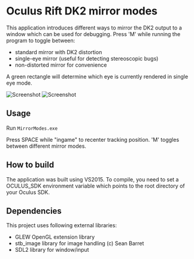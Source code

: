 Oculus Rift DK2 mirror modes
================

This application introduces different ways to mirror the DK2 output to a window which can be used for debugging. Press 'M' while running the program to toggle between:
- standard mirror with DK2 distortion
- single-eye mirror (useful for detecting stereoscopic bugs)
- non-distorted mirror for convenience

A green rectangle will determine which eye is currently rendered in single eye mode.

![Screenshot](http://kondrak.info/images/vr_mirror1.png?raw=true)
![Screenshot](http://kondrak.info/images/vr_mirror2.png?raw=true)

Usage
-----
Run <code>MirrorModes.exe</code>

Press SPACE while "ingame" to recenter tracking position. 'M' toggles between different mirror modes.

How to build
-------
The application was built using VS2015. To compile, you need to set a OCULUS_SDK environment variable which points to the root directory of your Oculus SDK.

Dependencies
-------
This project uses following external libraries:

- GLEW OpenGL extension library
- stb_image library for image handling (c) Sean Barret
- SDL2 library for window/input 

